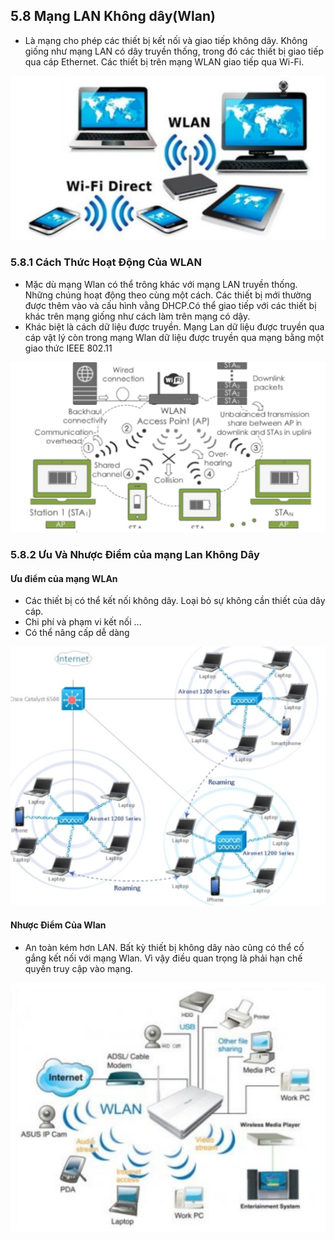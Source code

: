 ## 5.8 Mạng LAN Không dây(Wlan)
- Là mạng cho phép các thiết bị kết nối và giao tiếp không dây. Không giống như mạng LAN có dây truyền thống, trong đó các thiết bị giao tiếp qua cáp Ethernet. Các thiết bị trên mạng WLAN giao tiếp qua Wi-Fi.
<img src = "../../jmg/wlan.PNG">

### 5.8.1 Cách Thức Hoạt Động Của WLAN
- Mặc dù mạng Wlan có thể trông khác với mạng LAN truyền thống. Những chúng hoạt động theo cùng một cách. Các thiết bị mới thường được thêm vào và cấu hình vằng DHCP.Có thể giao tiếp với các thiết bị khác trên mạng giống như cách làm trên mạng có dậy.
- Khác biệt là cách dữ liệu được truyền. Mạng Lan dữ liệu được truyền qua cáp vật lý còn trong mạng Wlan dữ liệu được truyền qua mạng bằng một giao thức IEEE 802.11
<img src = "../../jmg/wlan1.PNG">

### 5.8.2 Ưu Và Nhược Điểm của mạng Lan Không Dây
#### Ưu điểm của mạng WLAn
- Các thiết bị có thể kết nối không dây. Loại bỏ sự không cần thiết của dây cáp.
- Chi phí và phạm vi kết nối ...
- Có thể nâng cấp dễ dàng
<img src = "../../jmg/wlan3.PNG">

#### Nhược Điểm Của Wlan
- An toàn kém hơn LAN. Bất kỳ thiết bị không dây nào cũng có thể cố gắng kết nối với mạng Wlan. Vì vậy điều quan trọng là phải hạn chế quyền truy cập vào mạng.
<img src = "../../jmg/wlan4.PNG">

